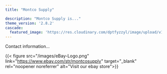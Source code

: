 ```yaml
---
title: "Montco Supply"

description: "Montco Supply is..."
theme_version: '2.8.2'
cascade:
  featured_image: 'https://res.cloudinary.com/dptfyzzyl/image/upload/v1691865597/warehouse_nlox8w.jpg'
---
```

Contact information...

{{< figure src="/images/eBay-Logo.png" link="https://www.ebay.com/str/montcosupply" target="_blank" rel="noopener noreferrer" alt="Visit our ebay store">}}